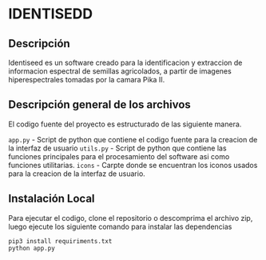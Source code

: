 # IDENTISEDD
## Descripción
Identiseed es un software creado para la identificacion y extraccion de informacion espectral de semillas agricolados, a partir de imagenes hiperespectrales tomadas por la camara Pika II.

## Descripción general de los archivos
El codigo fuente del proyecto es estructurado de las siguiente manera.

`app.py` - Script de python que contiene el codigo fuente para la creacion de la interfaz de usuario
`utils.py` - Script de python que contiene las funciones principales para el procesamiento del software asi como funciones utilitarias.
`icons` - Carpte donde se encuentran los iconos usados para la creacion de la interfaz de usuario.


## Instalación Local

Para ejecutar el codigo, clone el repositorio o descomprima el archivo zip, luego ejecute los siguiente comando para instalar las dependencias

```
pip3 install requiriments.txt
python app.py
```